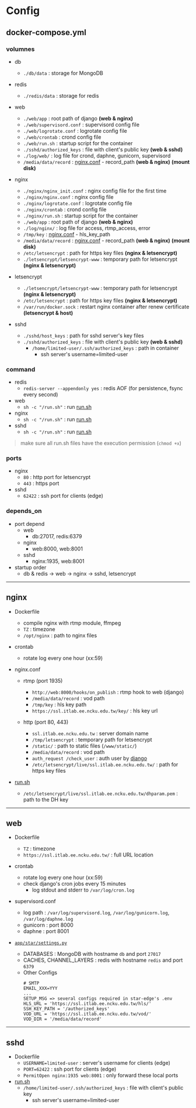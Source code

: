 # Config

## docker-compose.yml

### volumnes
* db
  * `./db/data` : storage for MongoDB
* redis
  * `./redis/data` : storage for redis
* web
  * `./web/app` : root path of django **(web & nginx)**
  * `./web/supervisord.conf` : supervisord config file 
  * `./web/logrotate.conf` : logrotate config file
  * `./web/crontab` : crond config file
  * `./web/run.sh` : startup script for the container 
  * `./sshd/authorized_keys` : file with client's public key **(web & sshd)**
  * `./log/web/` : log file for crond, daphne, gunicorn, supervisord
  * `/media/data/record` : [nginx.conf](../nginx/nginx.conf) - record_path **(web & nginx)** **(mount disk)**

* nginx
  * `./nginx/nginx_init.conf` : nginx config file for the first time
  * `./nginx/nginx.conf` : nginx config file
  * `./nginx/logrotate.conf` : logrotate config file
  * `./nginx/crontab` : crond config file
  * `./nginx/run.sh` : startup script for the container 
  * `./web/app` : root path of django **(web & nginx)**
  * `./log/nginx/` : log file for access, rtmp_access, error
  * `/tmp/key` : [nginx.conf](../nginx/nginx.conf) - hls_key_path
  * `/media/data/record` : [nginx.conf](../nginx/nginx.conf) - record_path  **(web & nginx)** **(mount disk)**
  * `/etc/letsencrypt` : path for https key files **(nginx & letsencrypt)**
  * `./letsencrypt/letsencrypt-www` : temporary path for letsencrypt **(nginx & letsencrypt)**
* letsencrypt
  * `./letsencrypt/letsencrypt-www` : temporary path for letsencrypt **(nginx & letsencrypt)**
  * `/etc/letsencrypt` : path for https key files **(nginx & letsencrypt)**
  * `/var/run/docker.sock` : restart nginx container after renew certificate **(letsencrypt & host)**
* sshd
  * `./sshd/host_keys` : path for sshd server's key files
  * `./sshd/authorized_keys` : file with client's public key **(web & sshd)**
    * `/home/limited-user/.ssh/authorized_keys` : path in container
      * ssh server's username=limited-user

### command
* redis
  * `redis-server --appendonly yes` : redis AOF (for persistence, fsync every second)
* web
  * `sh -c "/run.sh"` : run [run.sh](../web/run.sh)
* nginx
  * `sh -c "/run.sh"` : run [run.sh](../nginx/run.sh)
* sshd
  * `sh -c "/run.sh"` : run [run.sh](../sshd/run.sh)

> make sure all run.sh files have the execution permission (`chmod +x`)

### ports
* nginx
  * `80` : http port for letsencrypt
  * `443` : https port
* sshd
  * `62422` : ssh port for clients (edge)

### depends_on
* port depend
  * web
    * db:27017, redis:6379
  * nginx
    * web:8000, web:8001
  * sshd
    * nginx:1935, web:8001
* startup order
  * db & redis -> web -> nginx -> sshd, letsencrypt

---

## nginx
* Dockerfile
  * compile nginx with rtmp module, ffmpeg
  * `TZ` : timezone
  * `/opt/nginx` : path to nginx files

* crontab
  * rotate log every one hour (xx:59)

* nginx.conf
  * rtmp (port 1935)
    * `http://web:8000/hooks/on_publish` : rtmp hook to web (django)
    * `/media/data/record` : vod path
    * `/tmp/key` : hls key path
    * `https://ssl.itlab.ee.ncku.edu.tw/key/` : hls key url
  
  * http (port 80, 443)
    * `ssl.itlab.ee.ncku.edu.tw` : server domain name
    * `/tmp/letsencrypt` : temporary path for letsencrypt
    * `/static/` : path to static files (`/www/static/`)
    * `/media/data/record` : vod path
    * `auth_request /check_user` : auth user by [django](../web/app/home/urls.py)
    * `/etc/letsencrypt/live/ssl.itlab.ee.ncku.edu.tw/` : path for https key files

* [run.sh](../nginx/run.sh)
  * `/etc/letsencrypt/live/ssl.itlab.ee.ncku.edu.tw/dhparam.pem` : path to the DH key

---

## web
* Dockerfile
  * `TZ` : timezone
  * `https://ssl.itlab.ee.ncku.edu.tw/` : full URL location

* crontab
  * rotate log every one hour (xx:59)
  * check django's cron jobs every 15 minutes
    * log stdout and stderr to `/var/log/cron.log`

* supervisord.conf
  * log path : `/var/log/supervisord.log`, `/var/log/gunicorn.log`, `/var/log/daphne.log`
  * gunicorn : port 8000
  * daphne : port 8001

* [`app/star/settings.py`](../web/app/star/settings.py)
  * DATABASES : MongoDB with hostname `db` and port `27017`
  * CACHES, CHANNEL_LAYERS : redis with hostname `redis` and port `6379`
  * Other Configs
    ```
    # SMTP
    EMAIL_XXX=YYY
    ...
    SETUP_MSG => several configs required in star-edge's .env
    HLS_URL = 'https://ssl.itlab.ee.ncku.edu.tw/hls/'
    SSH_KEY_PATH = '/authorized_keys'
    VOD_URL = 'https://ssl.itlab.ee.ncku.edu.tw/vod/'
    VOD_DIR = '/media/data/record'
    ```

---

## sshd
* Dockerfile
  * `USERNAME=limited-user` : server's username for clients (edge)
  * `PORT=62422` : ssh port for clients (edge)
  * `PermitOpen nginx:1935 web:8001` : only forward these local ports
* [run.sh](../sshd/run.sh)
  * `/home/limited-user/.ssh/authorized_keys` : file with client's public key
    * ssh server's username=limited-user